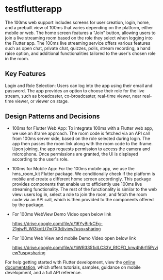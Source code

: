 # testflutterapp
The 100ms web support includes screens for user creation, login, home, and a prebuilt view  of 100ms that varies depending on the platform, either mobile or web. The home screen features a "Join" button, allowing users to join a live streaming room based on the role they select when logging into the Flutter app. The 100ms live streaming service offers various features such as open chat, private chat, quizzes, polls, stream recording, a hand raise option, and additional functionalities tailored to the user's chosen role in the room.
## Key Features
Login and Role Selection: Users can log into the app using their email and password. The app provides an option to choose their role for the live stream, such as broadcaster, co-broadcaster, real-time viewer, near real-time viewer, or viewer on stage.
## Design Patterns and Decisions
- 100ms for Flutter Web App: To integrate 100ms with a Flutter web app, we use an iframe approach. The room code is fetched via an API call from 100ms server side, based on the role selected during login. The app then passes the room link along with the room code to the iframe. Upon joining, the app requests permission to access the camera and microphone. Once permissions are granted, the UI is displayed according to the user's role.
- 100ms for Mobile App: For the 100ms mobile app, we use the hms_room_kit Flutter package. We conditionally check if the      platform is mobile and create a different home screen accordingly. This package provides components that enable us to efficiently use 100ms live streaming functionality. The rest of the functionality is similar to the web view: users log in, select a role to join the room, and fetch the room code via an API call, which is then provided to the components offered by the package.

- For 100ms WebView Demo Video open below link
  
  https://drive.google.com/file/d/16YyBirkCEg-21gjwFLWI3kxtLt7m7X3d/view?usp=sharing

- For 100ms Web View and mobile Demo Video open below link
    
  https://drive.google.com/file/d/1iWR3351idLC33V_RfOFD_krw4h8rfl5P/view?usp=sharing
  
  


For help getting started with Flutter development, view the
[online documentation](https://docs.flutter.dev/), which offers tutorials,
samples, guidance on mobile development, and a full API reference.
